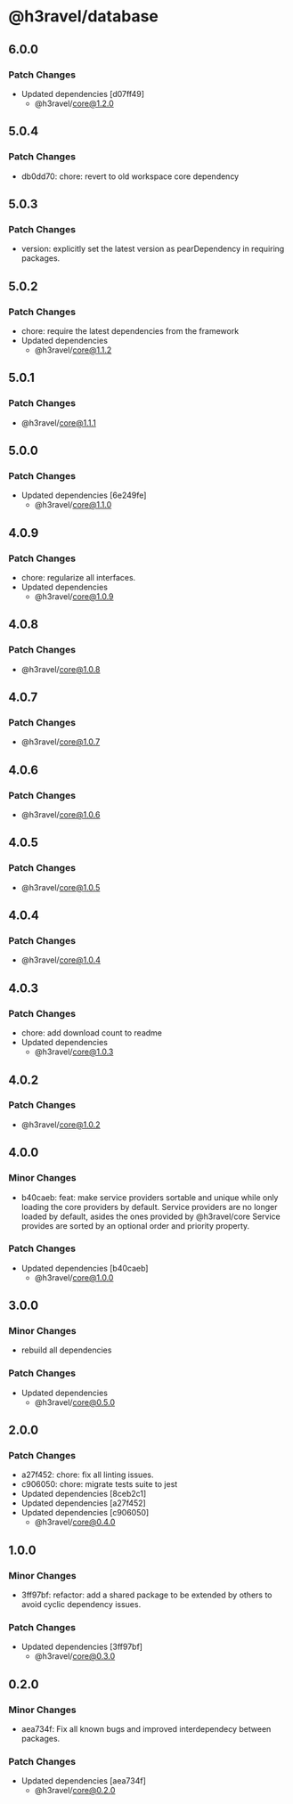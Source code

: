 # @h3ravel/database

## 6.0.0

### Patch Changes

- Updated dependencies [d07ff49]
  - @h3ravel/core@1.2.0

## 5.0.4

### Patch Changes

- db0dd70: chore: revert to old workspace core dependency

## 5.0.3

### Patch Changes

- version: explicitly set the latest version as pearDependency in requiring packages.

## 5.0.2

### Patch Changes

- chore: require the latest dependencies from the framework
- Updated dependencies
  - @h3ravel/core@1.1.2

## 5.0.1

### Patch Changes

- @h3ravel/core@1.1.1

## 5.0.0

### Patch Changes

- Updated dependencies [6e249fe]
  - @h3ravel/core@1.1.0

## 4.0.9

### Patch Changes

- chore: regularize all interfaces.
- Updated dependencies
  - @h3ravel/core@1.0.9

## 4.0.8

### Patch Changes

- @h3ravel/core@1.0.8

## 4.0.7

### Patch Changes

- @h3ravel/core@1.0.7

## 4.0.6

### Patch Changes

- @h3ravel/core@1.0.6

## 4.0.5

### Patch Changes

- @h3ravel/core@1.0.5

## 4.0.4

### Patch Changes

- @h3ravel/core@1.0.4

## 4.0.3

### Patch Changes

- chore: add download count to readme
- Updated dependencies
  - @h3ravel/core@1.0.3

## 4.0.2

### Patch Changes

- @h3ravel/core@1.0.2

## 4.0.0

### Minor Changes

- b40caeb: feat: make service providers sortable and unique while only loading the core providers by default.
  Service providers are no longer loaded by default, asides the ones provided by @h3ravel/core
  Service provides are sorted by an optional order and priority property.

### Patch Changes

- Updated dependencies [b40caeb]
  - @h3ravel/core@1.0.0

## 3.0.0

### Minor Changes

- rebuild all dependencies

### Patch Changes

- Updated dependencies
  - @h3ravel/core@0.5.0

## 2.0.0

### Patch Changes

- a27f452: chore: fix all linting issues.
- c906050: chore: migrate tests suite to jest
- Updated dependencies [8ceb2c1]
- Updated dependencies [a27f452]
- Updated dependencies [c906050]
  - @h3ravel/core@0.4.0

## 1.0.0

### Minor Changes

- 3ff97bf: refactor: add a shared package to be extended by others to avoid cyclic dependency issues.

### Patch Changes

- Updated dependencies [3ff97bf]
  - @h3ravel/core@0.3.0

## 0.2.0

### Minor Changes

- aea734f: Fix all known bugs and improved interdependecy between packages.

### Patch Changes

- Updated dependencies [aea734f]
  - @h3ravel/core@0.2.0
